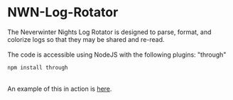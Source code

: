 # NWN-Log-Rotator
The Neverwinter Nights Log Rotator is designed to parse, format, and colorize logs so that they may be shared and re-read.
<br />
<br />
The code is accessible using NodeJS with the following plugins: "through"
<br />
```javascript
npm install through
```
<br />
An example of this in action is <a href="http://htmlpreview.github.io/?https://github.com/Mystique5022/NWN-Log-Rotator/blob/master/v2/NWNLog_2016_08_26_001006.html" target="_blank">here</a>.